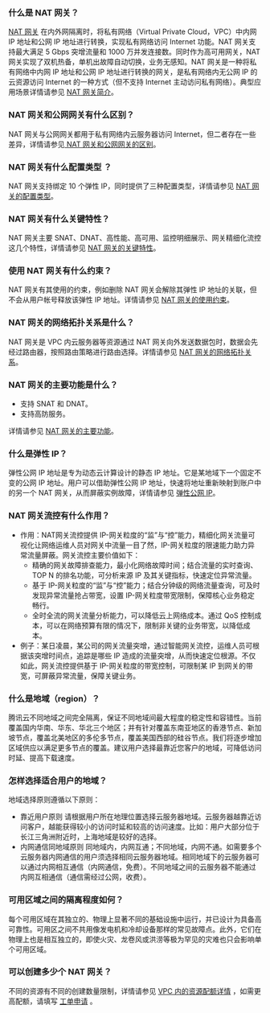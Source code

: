 ### 什么是 NAT 网关？
[NAT 网关](https://cloud.tencent.com/doc/product/215/4975) 在内外网隔离时，将私有网络（Virtual Private Cloud，VPC）中内网 IP 地址和公网 IP 地址进行转换，实现私有网络访问 Internet 功能。NAT 网关支持最大满足 5 Gbps 突增流量和 1000 万并发连接数。同时作为高可用网关，NAT 网关实现了双机热备，单机出故障自动切换，业务无感知。NAT 网关是一种将私有网络中内网 IP 地址和公网 IP 地址进行转换的网关，是私有网络内无公网 IP 的云资源访问 Internet 的一种方式（但不支持 Internet 主动访问私有网络）。典型应用场景详情请参见 [NAT 网关简介](https://cloud.tencent.com/document/product/215/4975?&_ga=1.98784094.1391268748.1532045932#.E7.AE.80.E4.BB.8B)。

### NAT 网关和公网网关有什么区别？
NAT 网关与公网网关都用于私有网络内云服务器访问 Internet，但二者存在一些差异，详情请参见[ NAT 网关和公网网关的区别](https://cloud.tencent.com/document/product/215/4975#nat.E7.BD.91.E5.85.B3.E5.92.8C.E5.85.AC.E7.BD.91.E7.BD.91.E5.85.B3.E7.9A.84.E5.8C.BA.E5.88.AB)。


### NAT 网关有什么配置类型 ？
NAT 网关支持绑定 10 个弹性 IP，同时提供了三种配置类型，详情请参见  [NAT 网关的配置类型](https://cloud.tencent.com/document/product/215/4975?&_ga=1.98784094.1391268748.1532045932#.E9.85.8D.E7.BD.AE.E7.B1.BB.E5.9E.8B)。

### NAT 网关有什么关键特性？


NAT 网关主要 SNAT、DNAT、高性能、高可用、监控明细展示、网关精细化流控这几个特性，详情请参见  [NAT 网关的关键特性](https://cloud.tencent.com/document/product/215/4975?&_ga=1.98784094.1391268748.1532045932#.E5.85.B3.E9.94.AE.E7.89.B9.E6.80.A7)。


### 使用 NAT 网关有什么约束？

NAT 网关有其使用的约束，例如删除 NAT 网关会解除其弹性 IP 地址的关联，但不会从用户帐号释放该弹性 IP 地址。详情请参见 [NAT 网关的使用约束](https://cloud.tencent.com/document/product/215/4975?&_ga=1.98784094.1391268748.1532045932#.E4.BD.BF.E7.94.A8.E7.BA.A6.E6.9D.9F)。



### NAT 网关的网络拓扑关系是什么？
NAT 网关是 VPC 内云服务器等资源通过 NAT 网关向外发送数据包时，数据会先经过路由器，按照路由策略进行路由选择。详情请参见 [NAT 网关的网络拓扑关系](https://cloud.tencent.com/document/product/215/4975?&_ga=1.98784094.1391268748.1532045932#.E7.BD.91.E7.BB.9C.E6.8B.93.E6.89.91.E5.85.B3.E7.B3.BB)。


###  NAT 网关的主要功能是什么？
 - 支持 SNAT 和 DNAT。
 -  支持高防服务。


详情请参见 [NAT 网关的主要功能](https://cloud.tencent.com/document/product/215/4975?&_ga=1.98784094.1391268748.1532045932#.E4.B8.BB.E8.A6.81.E5.8A.9F.E8.83.BD)。

### 什么是弹性 IP？
弹性公网 IP 地址是专为动态云计算设计的静态 IP 地址。它是某地域下一个固定不变的公网 IP 地址。用户可以借助弹性公网 IP 地址，快速将地址重新映射到账户中的另一个 NAT 网关，从而屏蔽实例故障，详情请参见 [弹性公网 IP](https://cloud.tencent.com/document/product/213/5733)。




### NAT 网关流控有什么作用？
- 作用：NAT网关流控提供 IP-网关粒度的“监”与“控”能力，精细化网关流量可视化让网络运维人员对网关中流量一目了然，IP-网关粒度的限速能力助力异常流量屏蔽。网关流控主要价值如下：
  - 精确的网关故障排查能力，最小化网络故障时间；结合流量的实时查询、TOP N 的排名功能，可分析来源 IP 及其关键指标，快速定位异常流量。
  - 基于 IP-网关粒度的“监”与“控”能力；结合分钟级的网络流量查询，可及时发现异常流量抢占带宽，设置 IP-网关粒度带宽限制，保障核心业务稳定畅行。
  -  全时全流的网关流量分析能力，可以降低云上网络成本。通过 QoS 控制成本，可以在网络预算有限的情况下，限制非关键的业务带宽，以降低成本。
- 例子：某日凌晨，某公司的网关流量突增，通过智能网关流控，运维人员可根据该突增时间点，追踪是哪些 IP 造成的流量突增，从而快速定位根源。不仅如此，网关流控提供基于 IP-网关粒度的带宽控制，可限制某 IP 到网关的带宽，可屏蔽异常流量，保障关键业务。
   




### 什么是地域（region）？
腾讯云不同地域之间完全隔离，保证不同地域间最大程度的稳定性和容错性。当前覆盖国内华南、华东、华北三个地区；并有针对覆盖东南亚地区的香港节点、新加坡节点，覆盖北美地区的多伦多节点，覆盖美国西部的硅谷节点。我们将逐步增加区域供应以满足更多节点的覆盖。建议用户选择最靠近您客户的地域，可降低访问时延、提高下载速度。


### 怎样选择适合用户的地域？
地域选择原则遵循以下原则：
- 靠近用户原则
   请根据用户所在地理位置选择云服务器地域。云服务器越靠近访问客户，越能获得较小的访问时延和较高的访问速度。比如：用户大部分位于长江三角洲附近时，上海地域是较好的选择。
- 内网通信同地域原则
  同地域内，内网互通；不同地域，内网不通。如需要多个云服务器内网通信的用户须选择相同云服务器地域。相同地域下的云服务器可以通过内网相互通信（内网通信，免费）。不同地域之间的云服务器不能通过内网互相通信（通信需经过公网，收费）。


### 可用区域之间的隔离程度如何？
每个可用区域在其独立的、物理上显著不同的基础设施中运行，并已设计为具备高可靠性。可用区之间不共用像发电机和冷却设备那样的常见故障点。此外，它们在物理上也是相互独立的，即使火灾、龙卷风或洪涝等极为罕见的灾难也只会影响单个可用区域。 


### 可以创建多少个 NAT 网关？
不同的资源有不同的创建数量限制，详情请参见 [VPC 内的资源配额详情](https://cloud.tencent.com/doc/product/215/537) ，如需更高配额，请填写 [工单申请](https://console.cloud.tencent.com/workorder/category/create?level1_id=6&level2_id=168&level1_name=%E8%AE%A1%E7%AE%97%E4%B8%8E%E7%BD%91%E7%BB%9C&level2_name=%E7%A7%81%E6%9C%89%E7%BD%91%E7%BB%9C%20VPC) 。
